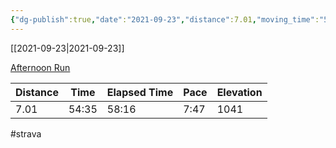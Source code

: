 ```yaml
---
{"dg-publish":true,"date":"2021-09-23","distance":7.01,"moving_time":"54:35","elapsed_time":"58:16","pace":"7:47","total_elevation_gain":1041,"url":"https://www.strava.com/activities/6009022922","permalink":"/01-personal/strava/2021-09-23-afternoon-run/","dgPassFrontmatter":true}
---
```



[[2021-09-23\|2021-09-23]]

[Afternoon Run](https://www.strava.com/activities/6009022922)

| Distance | Time  | Elapsed Time | Pace | Elevation |
| -------- | ----- | ------------ | ---- | --------- |
| 7.01     | 54:35 | 58:16        | 7:47 | 1041      |




#strava
